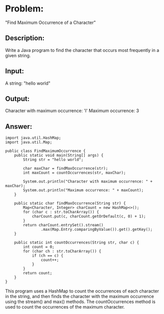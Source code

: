 # Problem: 
"Find Maximum Occurrence of a Character"

## Description: 
Write a Java program to find the character that occurs most frequently in a given string.

## Input:
A string: "hello world"

## Output:
Character with maximum occurrence: 'l'
Maximum occurrence: 3

## Answer:

```
import java.util.HashMap;
import java.util.Map;

public class FindMaximumOccurrence {
    public static void main(String[] args) {
        String str = "hello world";

        char maxChar = findMaxOccurrence(str);
        int maxCount = countOccurrences(str, maxChar);

        System.out.println("Character with maximum occurrence: " + maxChar);
        System.out.println("Maximum occurrence: " + maxCount);
    }

    public static char findMaxOccurrence(String str) {
        Map<Character, Integer> charCount = new HashMap<>();
        for (char c : str.toCharArray()) {
            charCount.put(c, charCount.getOrDefault(c, 0) + 1);
        }
        return charCount.entrySet().stream()
                .max(Map.Entry.comparingByValue()).get().getKey();
    }

    public static int countOccurrences(String str, char c) {
        int count = 0;
        for (char ch : str.toCharArray()) {
            if (ch == c) {
                count++;
            }
        }
        return count;
    }
}
```
This program uses a HashMap to count the occurrences of each character in the string, and then finds the character with the maximum occurrence using the stream() and max() methods. The countOccurrences method is used to count the occurrences of the maximum character.